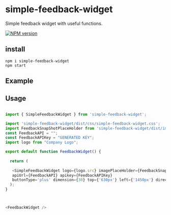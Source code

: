 # simple-feedback-widget

Simple feedback widget with useful functions.

[![NPM version][npm-image]][npm-url]

[npm-image]: http://img.shields.io/npm/v/rc-table.svg?style=flat-square
[npm-url]: https://www.npmjs.com/package/simple-feedback-widget

## install

```
npm i simple-feedback-widget
npm start
```

## Example


## Usage
```js

import { SimpleFeedbackWidget } from 'simple-feedback-widget';

import 'simple-feedback-widget/dist/css/simple-feedback-widget.css';
import FeedbackSnapShotPlaceHolder from 'simple-feedback-widget/dist/images/image-placeholder.jpg';
const FeedbackAPI = "";
const FeedbackAPIKey = "GENERATED KEY";
import logo from "Company Logo";

export default function FeedbackWidget() {
  
  return (
      
   <SimpleFeedbackWidget logo={logo.src} imagePlaceHolder={FeedbackSnapShotPlaceHolder} 
   apiUrl={FeedbackAPI} apikey={FeedbackAPIKey}
   buttonType='plus' dimension={30} top={'630px'} left={'1450px'} direction="right"/>
  );
}



<FeedbackWidget />
     


```


